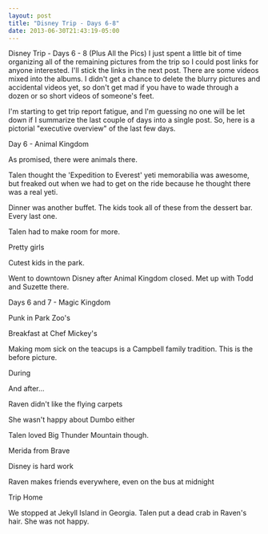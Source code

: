 ```yaml
---
layout: post
title: "Disney Trip - Days 6-8"
date: 2013-06-30T21:43:19-05:00
---
```


Disney Trip - Days 6 - 8 (Plus All the Pics)
I just spent a little bit of time organizing all of the remaining pictures from the trip so I could post links for anyone interested. I'll stick the links in the next post. There are some videos mixed into the albums. I didn't get a chance to delete the blurry pictures and accidental videos yet, so don't get mad if you have to wade through a dozen or so short videos of someone's feet.

I'm starting to get trip report fatigue, and I'm guessing no one will be let down if I summarize the last couple of days into a single post. So, here is a pictorial "executive overview" of the last few days.

Day 6 - Animal Kingdom

As promised, there were animals there.

Talen thought the 'Expedition to Everest' yeti memorabilia was awesome, but freaked out when we had to get on the ride because he thought there was a real yeti.

Dinner was another buffet. The kids took all of these from the dessert bar. Every last one.

Talen had to make room for more.

Pretty girls

Cutest kids in the park.

Went to downtown Disney after Animal Kingdom closed. Met up with Todd and Suzette there.

Days 6 and 7 - Magic Kingdom

Punk in Park Zoo's

Breakfast at Chef Mickey's

Making mom sick on the teacups is a Campbell family tradition. This is the before picture.

During

And after...

Raven didn't like the flying carpets

She wasn't happy about Dumbo either

Talen loved Big Thunder Mountain though.

Merida from Brave

Disney is hard work

Raven makes friends everywhere, even on the bus at midnight


Trip Home

We stopped at Jekyll Island in Georgia. Talen put a dead crab in Raven's hair. She was not happy.

